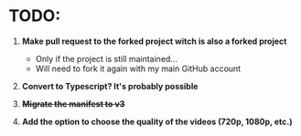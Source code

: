 # TODO:

1. **Make pull request to the forked project witch is also a forked project**

   - Only if the project is still maintained...
   - Will need to fork it again with my main GitHub account

2. **Convert to Typescript? It's probably possible**
3. ~~**Migrate the manifest to v3**~~
4. **Add the option to choose the quality of the videos (720p, 1080p, etc.)**
